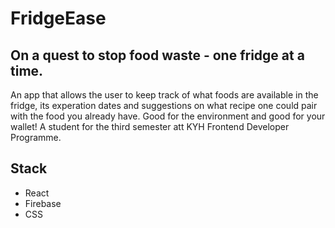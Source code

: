 # FridgeEase 
## On a quest to stop food waste - one fridge at a time.

An app that allows the user to keep track of what foods are available in the fridge, its experation dates and suggestions on what recipe one could pair with the food you already have. Good for the environment and good for your wallet! A student for the third semester att KYH Frontend Developer Programme.

## Stack
- React
- Firebase
- CSS
